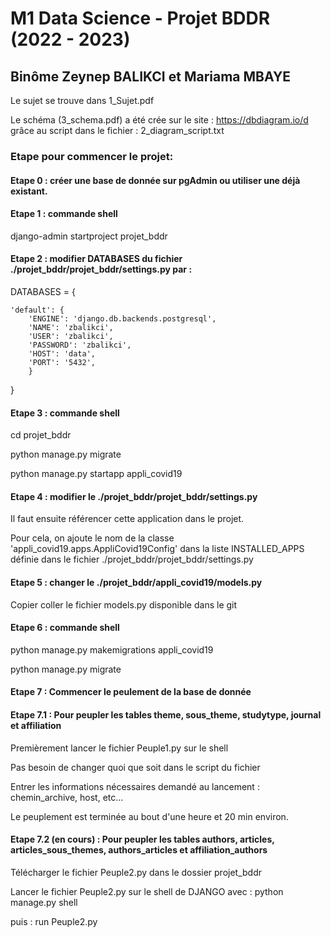 # M1 Data Science - Projet BDDR (2022 - 2023)

## Binôme Zeynep BALIKCI et Mariama MBAYE


Le sujet se trouve dans 1_Sujet.pdf

Le schéma (3_schema.pdf) a été crée sur le site : https://dbdiagram.io/d   grâce au script dans le fichier : 2_diagram_script.txt

### Etape pour commencer le projet:

#### Etape 0 : créer une base de donnée sur pgAdmin ou utiliser une déjà existant. 

#### Etape 1 : commande shell 

django-admin startproject projet_bddr

#### Etape 2 : modifier DATABASES du fichier ./projet_bddr/projet_bddr/settings.py  par :

DATABASES = {

    'default': {
        'ENGINE': 'django.db.backends.postgresql',
        'NAME': 'zbalikci',
        'USER': 'zbalikci',
        'PASSWORD': 'zbalikci',
        'HOST': 'data',
        'PORT': '5432',
        }
}

#### Etape 3 : commande shell 

cd projet_bddr

python manage.py migrate

python manage.py startapp appli_covid19

#### Etape 4 : modifier le ./projet_bddr/projet_bddr/settings.py 

Il faut ensuite référencer cette application dans le projet.

Pour cela, on ajoute le nom de la classe 'appli_covid19.apps.AppliCovid19Config' dans la liste INSTALLED_APPS définie dans le fichier ./projet_bddr/projet_bddr/settings.py

#### Etape 5 : changer le ./projet_bddr/appli_covid19/models.py

Copier coller le fichier models.py disponible dans le git

#### Etape 6 : commande shell 

python manage.py makemigrations appli_covid19

python manage.py migrate

#### Etape 7 : Commencer le peulement de la base de donnée 
#### Etape 7.1 : Pour peupler les tables theme, sous_theme, studytype, journal et affiliation

Premièrement lancer le fichier Peuple1.py sur le shell  

Pas besoin de changer quoi que soit dans le script du fichier

Entrer les informations nécessaires demandé au lancement : chemin_archive, host, etc...

Le peuplement est terminée au bout d'une heure et 20 min environ.

#### Etape 7.2 (en cours) : Pour peupler les tables authors, articles, articles_sous_themes, authors_articles et affiliation_authors

Télécharger le fichier Peuple2.py dans le dossier projet_bddr

Lancer le fichier Peuple2.py sur le shell de DJANGO avec : python manage.py shell

puis : run Peuple2.py
